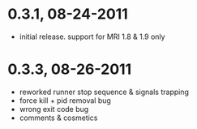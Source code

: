 # 0.3.1, 08-24-2011
- initial release. support for MRI 1.8 & 1.9 only

# 0.3.3, 08-26-2011
- reworked runner stop sequence & signals trapping
- force kill + pid removal bug
- wrong exit code bug
- comments & cosmetics